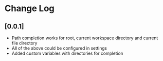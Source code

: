# Change Log

## [0.0.1]

- Path completion works for root, current workspace directory and current file directory
- All of the above could be configured in settings
- Added custom variables with directories for completion

